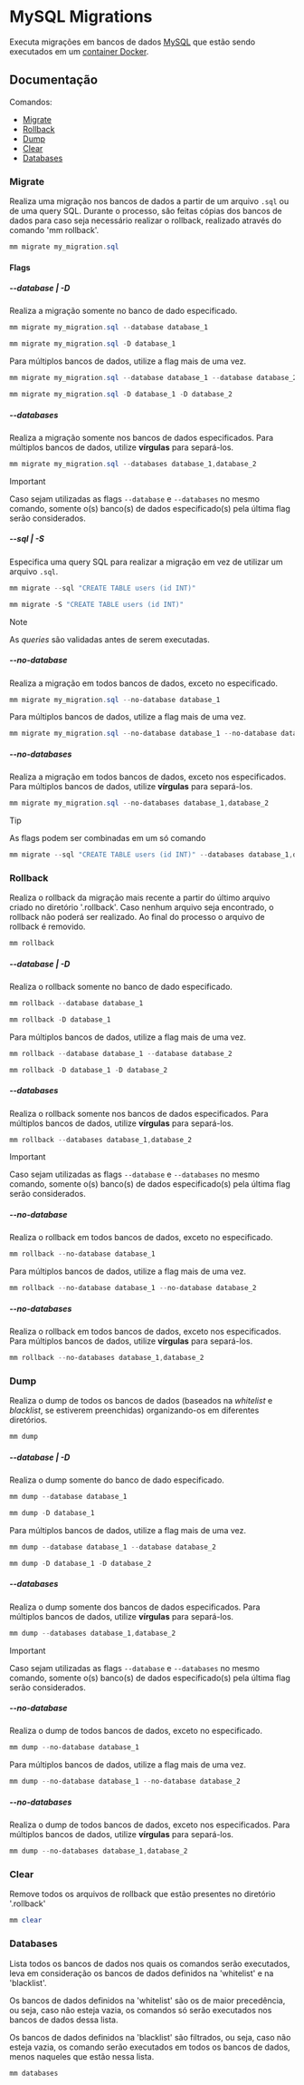 # MySQL Migrations

Executa migrações em bancos de dados [MySQL](https://www.mysql.com/) que estão sendo executados em um [container Docker](https://hub.docker.com/_/mysql).

## Documentação

Comandos:

- [Migrate](#migrate)
- [Rollback](#rollback)
- [Dump](#dump)
- [Clear](#clear)
- [Databases](#databases)

### Migrate

Realiza uma migração nos bancos de dados a partir de um arquivo `.sql` ou de uma query SQL. Durante o processo, são feitas cópias dos bancos de dados para caso seja necessário realizar o rollback, realizado através do comando 'mm rollback'.

```powershell
mm migrate my_migration.sql
```

#### Flags

##### --database | -D

Realiza a migração somente no banco de dado especificado.

```powershell
mm migrate my_migration.sql --database database_1

mm migrate my_migration.sql -D database_1
```

Para múltiplos bancos de dados, utilize a flag mais de uma vez.

```powershell
mm migrate my_migration.sql --database database_1 --database database_2

mm migrate my_migration.sql -D database_1 -D database_2
```

##### --databases

Realiza a migração somente nos bancos de dados especificados. Para múltiplos bancos de dados, utilize **vírgulas** para separá-los.

```powershell
mm migrate my_migration.sql --databases database_1,database_2
```

> [!IMPORTANT]
> Caso sejam utilizadas as flags `--database` e `--databases` no mesmo comando, somente o(s) banco(s) de dados especificado(s) pela última flag serão considerados.

##### --sql | -S

Especifica uma query SQL para realizar a migração em vez de utilizar um arquivo `.sql`.

```powershell
mm migrate --sql "CREATE TABLE users (id INT)"

mm migrate -S "CREATE TABLE users (id INT)"
```

> [!NOTE]
> As *queries* são validadas antes de serem executadas.

##### --no-database
Realiza a migração em todos bancos de dados, exceto no especificado.

```powershell
mm migrate my_migration.sql --no-database database_1
```

Para múltiplos bancos de dados, utilize a flag mais de uma vez.

```powershell
mm migrate my_migration.sql --no-database database_1 --no-database database_2
```

##### --no-databases
Realiza a migração em todos bancos de dados, exceto nos especificados. Para múltiplos bancos de dados, utilize **vírgulas** para separá-los.

```powershell
mm migrate my_migration.sql --no-databases database_1,database_2
```

> [!TIP]  
> As flags podem ser combinadas em um só comando
> ```powershell
> mm migrate --sql "CREATE TABLE users (id INT)" --databases database_1,database_2
> ```

### Rollback

Realiza o rollback da migração mais recente a partir do último arquivo criado no diretório '.rollback'. Caso nenhum arquivo seja encontrado, o rollback não poderá ser realizado. Ao final do processo o arquivo de rollback é removido.

```powershell
mm rollback
```

##### --database | -D

Realiza o rollback somente no banco de dado especificado.

```powershell
mm rollback --database database_1

mm rollback -D database_1
```

Para múltiplos bancos de dados, utilize a flag mais de uma vez.

```powershell
mm rollback --database database_1 --database database_2

mm rollback -D database_1 -D database_2
```

##### --databases

Realiza o rollback somente nos bancos de dados especificados. Para múltiplos bancos de dados, utilize **vírgulas** para separá-los.

```powershell
mm rollback --databases database_1,database_2
```

> [!IMPORTANT]
> Caso sejam utilizadas as flags `--database` e `--databases` no mesmo comando, somente o(s) banco(s) de dados especificado(s) pela última flag serão considerados.

##### --no-database
Realiza o rollback em todos bancos de dados, exceto no especificado.

```powershell
mm rollback --no-database database_1
```

Para múltiplos bancos de dados, utilize a flag mais de uma vez.

```powershell
mm rollback --no-database database_1 --no-database database_2
```

##### --no-databases
Realiza o rollback em todos bancos de dados, exceto nos especificados. Para múltiplos bancos de dados, utilize **vírgulas** para separá-los.

```powershell
mm rollback --no-databases database_1,database_2
```

### Dump

Realiza o dump de todos os bancos de dados (baseados na *whitelist* e *blacklist*, se estiverem preenchidas) organizando-os em diferentes diretórios.

```powershell
mm dump
```

##### --database | -D

Realiza o dump somente do banco de dado especificado.

```powershell
mm dump --database database_1

mm dump -D database_1
```

Para múltiplos bancos de dados, utilize a flag mais de uma vez.

```powershell
mm dump --database database_1 --database database_2

mm dump -D database_1 -D database_2
```

##### --databases

Realiza o dump somente dos bancos de dados especificados. Para múltiplos bancos de dados, utilize **vírgulas** para separá-los.

```powershell
mm dump --databases database_1,database_2
```

> [!IMPORTANT]
> Caso sejam utilizadas as flags `--database` e `--databases` no mesmo comando, somente o(s) banco(s) de dados especificado(s) pela última flag serão considerados.

##### --no-database
Realiza o dump de todos bancos de dados, exceto no especificado.

```powershell
mm dump --no-database database_1
```

Para múltiplos bancos de dados, utilize a flag mais de uma vez.

```powershell
mm dump --no-database database_1 --no-database database_2
```

##### --no-databases
Realiza o dump de todos bancos de dados, exceto nos especificados. Para múltiplos bancos de dados, utilize **vírgulas** para separá-los.

```powershell
mm dump --no-databases database_1,database_2
```
### Clear

Remove todos os arquivos de rollback que estão presentes no diretório '.rollback'

```powershell
mm clear
```

### Databases

Lista todos os bancos de dados nos quais os comandos serão executados, leva em consideração os bancos de dados definidos na 'whitelist' e na 'blacklist'.

Os bancos de dados definidos na 'whitelist' são os de maior precedência, ou seja, caso não esteja vazia, os comandos só serão executados nos bancos de dados dessa lista.

Os bancos de dados definidos na 'blacklist' são filtrados, ou seja, caso não esteja vazia, os comando serão executados em todos os bancos de dados, menos naqueles que estão nessa lista.

```powershell
mm databases
```